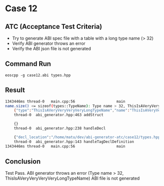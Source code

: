 # Case 12

## ATC (Acceptance Test Criteria)
- Try to generate ABI spec file with a table with a long type name (> 32)
- Verify ABI generator throws an error
- Verify the ABI json file is not generated

## Command Run
```
eoscpp -g case12.abi types.hpp
```

## Result
```bash
1343446ms thread-0   main.cpp:56                   main                 ] 999999 abi_generation_exception: Unable to generate abi
name.size() <= sizeof(types::TypeName): Type name > 32, ThisIsAVeryVeryVeryVeryLongTypeName
    {"type":"ThisIsAVeryVeryVeryVeryLongTypeName","name":"ThisIsAVeryVeryVeryVeryLongTypeName","maxsize":32}
    thread-0  abi_generator.hpp:463 addStruct

    {}
    thread-0  abi_generator.hpp:238 handleDecl

    {"decl_location":"/home/matu/dev/abi-generator-atc/case12/types.hpp:4:8"}
    thread-0  abi_generator.hpp:143 handleTagDeclDefinition
1343446ms thread-0   main.cpp:56                   main 
```

## Conclusion
Test Pass.
ABI generator throws an error (Type name > 32, ThisIsAVeryVeryVeryVeryLongTypeName)
ABI file is not generated
